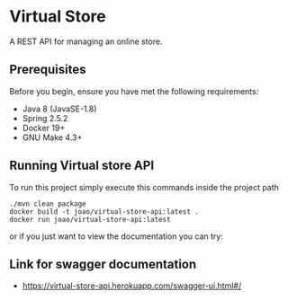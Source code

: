 # Virtual Store  

A REST API for managing an online store.

## Prerequisites

Before you begin, ensure you have met the following requirements:

* Java 8 (JavaSE-1.8)
* Spring 2.5.2
* Docker 19+
* GNU Make 4.3+

## Running Virtual store API

To run this project simply execute this commands inside the project path

```shell script
./mvn clean package
docker build -t joao/virtual-store-api:latest . 
docker run joao/virtual-store-api:latest
```
or if you just want to view the documentation you can try: 

## Link for swagger documentation

* https://virtual-store-api.herokuapp.com/swagger-ui.html#/
